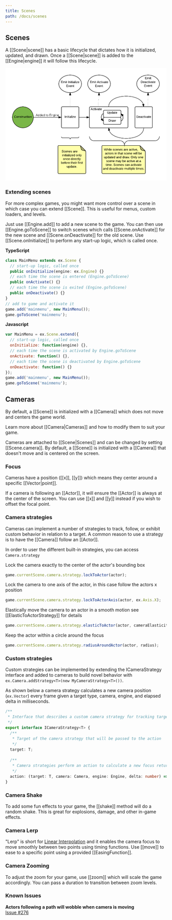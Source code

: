 ```yaml
---
title: Scenes
path: /docs/scenes
---
```


## Scenes

A [[Scene|scene]] has a basic lifecycle that dictates how it is initialized, updated, and drawn. Once a [[Scene|scene]] is added to
the [[Engine|engine]] it will follow this lifecycle.

![Scene Lifecycle](/assets/images/docs/SceneLifecycle.png)

### Extending scenes

For more complex games, you might want more control over a scene in which
case you can extend [[Scene]]. This is useful for menus, custom loaders,
and levels.

Just use [[Engine.add]] to add a new scene to the game. You can then use
[[Engine.goToScene]] to switch scenes which calls [[Scene.onActivate]] for the
new scene and [[Scene.onDeactivate]] for the old scene. Use [[Scene.onInitialize]]
to perform any start-up logic, which is called once.

**TypeScript**

```ts
class MainMenu extends ex.Scene {
  // start-up logic, called once
  public onInitialize(engine: ex.Engine) {}
  // each time the scene is entered (Engine.goToScene)
  public onActivate() {}
  // each time the scene is exited (Engine.goToScene)
  public onDeactivate() {}
}
// add to game and activate it
game.add('mainmenu', new MainMenu());
game.goToScene('mainmenu');
```

**Javascript**

```js
var MainMenu = ex.Scene.extend({
  // start-up logic, called once
  onInitialize: function(engine) {},
  // each time the scene is activated by Engine.goToScene
  onActivate: function() {},
  // each time the scene is deactivated by Engine.goToScene
  onDeactivate: function() {}
});
game.add('mainmenu', new MainMenu());
game.goToScene('mainmenu');
```

## Cameras

By default, a [[Scene]] is initialized with a [[Camera]] which
does not move and centers the game world.

Learn more about [[Camera|Cameras]] and how to modify them to suit
your game.


Cameras are attached to [[Scene|Scenes]] and can be changed by
setting [[Scene.camera]]. By default, a [[Scene]] is initialized with a
[[Camera]] that doesn't move and is centered on the screen.

### Focus

Cameras have a position ([[x]], [[y]]) which means they center around a specific
[[Vector|point]].

If a camera is following an [[Actor]], it will ensure the [[Actor]] is always at the
center of the screen. You can use [[x]] and [[y]] instead if you wish to
offset the focal point.

### Camera strategies

Cameras can implement a number of strategies to track, follow, or exhibit custom behavior in relation to a target. A common reason to use a
strategy is to have the [[Camera]] follow an [[Actor]].

In order to user the different built-in strategies, you can access `Camera.strategy`

Lock the camera exactly to the center of the actor's bounding box

```typescript
game.currentScene.camera.strategy.lockToActor(actor);
```

Lock the camera to one axis of the actor, in this case follow the actors x position

```typescript
game.currentScene.camera.strategy.lockToActorAxis(actor, ex.Axis.X);
```

Elastically move the camera to an actor in a smooth motion see [[ElasticToActorStrategy]] for details

```typescript
game.currentScene.camera.strategy.elasticToActor(actor, cameraElasticity, cameraFriction);
```

Keep the actor within a circle around the focus

```typescript
game.currentScene.camera.strategy.radiusAroundActor(actor, radius);
```

### Custom strategies

Custom strategies can be implemented by extending the ICameraStrategy interface and added to cameras to build novel behavior with `ex.Camera.addStrategy<T>(new MyCameraStrategy<T>())`.

As shown below a camera strategy calculates a new camera position (`ex.Vector`) every frame given a target type, camera, engine, and elapsed delta in milliseconds.

```typescript
/**
 * Interface that describes a custom camera strategy for tracking targets
 */
export interface ICameraStrategy<T> {
  /**
   * Target of the camera strategy that will be passed to the action
   */
  target: T;

  /**
   * Camera strategies perform an action to calculate a new focus returned out of the strategy
   */
  action: (target: T, camera: Camera, engine: Engine, delta: number) => Vector;
}
```

### Camera Shake

To add some fun effects to your game, the [[shake]] method
will do a random shake. This is great for explosions, damage, and other
in-game effects.

### Camera Lerp

"Lerp" is short for [Linear Interpolation](http://en.wikipedia.org/wiki/Linear_interpolation)
and it enables the camera focus to move smoothly between two points using timing functions.
Use [[move]] to ease to a specific point using a provided [[EasingFunction]].

### Camera Zooming

To adjust the zoom for your game, use [[zoom]] which will scale the
game accordingly. You can pass a duration to transition between zoom levels.

### Known Issues

**Actors following a path will wobble when camera is moving**  
[Issue #276](https://github.com/excaliburjs/Excalibur/issues/276)
